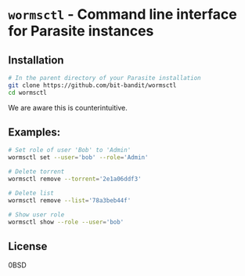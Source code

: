 # `wormsctl` - Command line interface for Parasite instances

## Installation

```sh
# In the parent directory of your Parasite installation
git clone https://github.com/bit-bandit/wormsctl
cd wormsctl
```

We are aware this is counterintuitive.

## Examples:

```sh
# Set role of user 'Bob' to 'Admin'
wormsctl set --user='bob' --role='Admin'

# Delete torrent
wormsctl remove --torrent='2e1a06ddf3'

# Delete list
wormsctl remove --list='78a3beb44f'

# Show user role
wormsctl show --role --user='bob'
```

## License

0BSD
